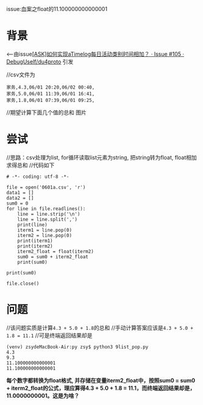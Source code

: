 issue:血案之float的11.100000000000001

# 背景

<--由issue[[ASK]如何实现aTimelog每日活动类别时间相加？ · Issue #105 · DebugUself/du4proto](https://github.com/DebugUself/du4proto/issues/105) 引发

//csv文件为
```
家务,4.3,06/01 20:20,06/02 00:40,
家务,5.0,06/01 11:39,06/01 16:41,
家务,1.8,06/01 07:39,06/01 09:25,

```

//期望计算下面几个值的总和
图片

# 尝试

//思路：csv处理为list, for循环读取list元素为string, 把string转为float, float相加求得总和
//代码如下
```
# -*- coding: utf-8 -*-

file = open('0601a.csv', 'r')
data1 = []
data2 = []
sum0 = 0
for line in file.readlines():
    line = line.strip('\n')
    line = line.split(',')
    print(line)
    iterm1 = line.pop(0)
    iterm2 = line.pop(0)
    print(iterm1)
    print(iterm2)
    iterm2_float = float(iterm2)
    sum0 = sum0 + iterm2_float
    print(sum0)

print(sum0)
    
file.close()
```

# 问题
//该问题实质是计算`4.3 + 5.0 + 1.8`的总和
//手动计算答案应该是`4.3 + 5.0 + 1.8 = 11.1`
//可是终端返回结果却是
```
(venv) zsydeMacBook-Air:py zsy$ python3 9list_pop.py
4.3
9.3
11.100000000000001
11.100000000000001
```

**每个数字都转换为float格式, 并存储在变量iterm2_float中，按照sum0 = sum0 + iterm2_float的公式，理应算得4.3 + 5.0 + 1.8 = 11.1，而终端返回结果却是，11.0000000001。这是为啥？**